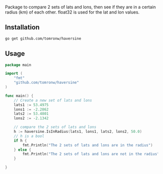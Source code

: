 Package to compare 2 sets of lats and lons, then see if they are in a certain radius (km) of each other.
float32 is used for the lat and lon values.

## Installation

```bash
go get github.com/tomronw/haversine
```


## Usage

```go
package main

import (
	"fmt"
	"github.com/tomronw/haversine"
)

func main() {
	// Create a new set of lats and lons
	lats1 := 53.4975
	lons1 := -2.2862
	lats2 := 53.4801
	lons2 := -2.1342

	// compare the 2 sets of lats and lons
	h := haversine.IsInRadius(lats1, lons1, lats2, lons2, 50.0)
	// h is a bool
	if h {
		fmt.Println("The 2 sets of lats and lons are in the radius")
	} else {
		fmt.Println("The 2 sets of lats and lons are not in the radius")
	}

}
```